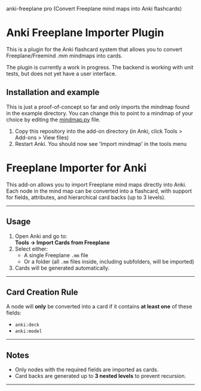 anki-freeplane pro    (Convert Freeplane mind maps into Anki flashcards)
# Anki Freeplane Importer Plugin

This is a plugin for the Anki flashcard system that allows you to convert Freeplane/Freemind .mm mindmaps into cards.

The plugin is currently a work in progress. The backend is working with unit tests, but does not yet have a user interface.

## Installation and example

This is just a proof-of-concept so far and only imports the mindmap found in the example directory. You can change this to point to a mindmap of your choice by editing the [mindmap.py](mindmap.py) file.

1. Copy this repository into the add-on directory (in Anki, click Tools > Add-ons > View files)
2. Restart Anki. You should now see 'Import mindmap' in the tools menu

# Freeplane Importer for Anki

This add-on allows you to import Freeplane mind maps directly into Anki.  
Each node in the mind map can be converted into a flashcard, with support 
for fields, attributes, and hierarchical card backs (up to 3 levels).

---

## Usage

1. Open Anki and go to:  
   **Tools → Import Cards from Freeplane**  
2. Select either:
   - A single Freeplane `.mm` file  
   - Or a folder (all `.mm` files inside, including subfolders, will be imported)  
3. Cards will be generated automatically.

---

## Card Creation Rule

A node will **only** be converted into a card if it contains **at least one** of these fields:

- `anki:deck`  
- `anki:model`  



 

---

## Notes

- Only nodes with the required fields are imported as cards.  
- Card backs are generated up to **3 nested levels** to prevent recursion.  

---


